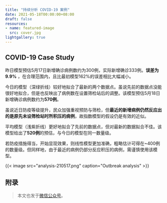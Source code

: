 ```yaml
---
title: "持续分析 COVID-19 案例"
date: 2021-05-18T00:00:00+08:00
draft: false
resources:
- name: featured-image
  src: cover.jpg
lightgallery: true
---
```


## COVID-19 Case Study

昨日模型预估5月17日新增确诊病例数约为300例，实际新增确诊333例。**误差为9.9%** ，在合理范围内，且比最初模型162%的误差相比大幅减小。

今日的模型（深绿折线）较好地拟合了最新的两个数据点。虽说先前的数据点没能很好地拟合，但是也反映出了病例数在设置筛检站后的调整。该模型预估5月18日新增确诊病例数约为**570例**。

虽说近日防疫等级提升，民众加强重视预防与筛检，但**最近的新增病例仍然反应出的是原先未设筛检站时所积压的病例**，故指数模型的假设仍是有效的近似。

平均模型（浅紫折线）更好地拟合了先前的数据点，但对最新的数据拟合不佳。该模型给出了**520例**的预估，与今日的模型在同一数量级。

若防疫措施得当，开始显现效果，则线性模型更加准确，粗略估计可得在~400例的数量级。但同样地，由于最近的病例仍部分反应积压的病例，需谨慎使用该模型。

{{< image src="analysis-210517.png" caption="Outbreak analysis" >}}

## 附录

> 本文也发于[微信公众号](https://mp.weixin.qq.com/s/Xzzen8yhw7zuLeTh8KCkVA)。

